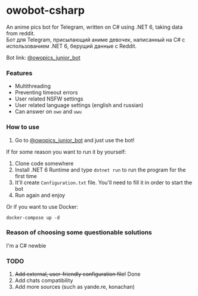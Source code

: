 # owobot-csharp

An anime pics bot for Telegram, written on C# using .NET 6, taking data from reddit.   
Бот для Telegram, присылающий аниме девочек, написанный на C# с использованием .NET 6, берущий данные с Reddit.

Bot link:  [@owopics_junior_bot](https://t.me/owopics_junior_bot)

### Features
* Multithreading
* Preventing timeout errors
* User related NSFW settings
* User related language settings (english and russian)
* Can answer on `owo` and `uwu`

### How to use
1. Go to [@owopics_junior_bot](https://t.me/owopics_junior_bot) and just use the bot!

If for some reason you want to run it by yourself:

1. Clone code somewhere
2. Install .NET 6 Runtime and type `dotnet run` to run the program for the first time
3. It'll create `Configuration.txt` file. You'll need to fill it in order to start the bot
4. Run again and enjoy

Or if you want to use Docker:

```shell
docker-compose up -d
```

### Reason of choosing some questionable solutions

I'm a C# newbie

### TODO
1. ~~Add external, user-friendly configuration file!~~ Done
2. Add chats compatibility
3. Add more sources (such as yande.re, konachan)


